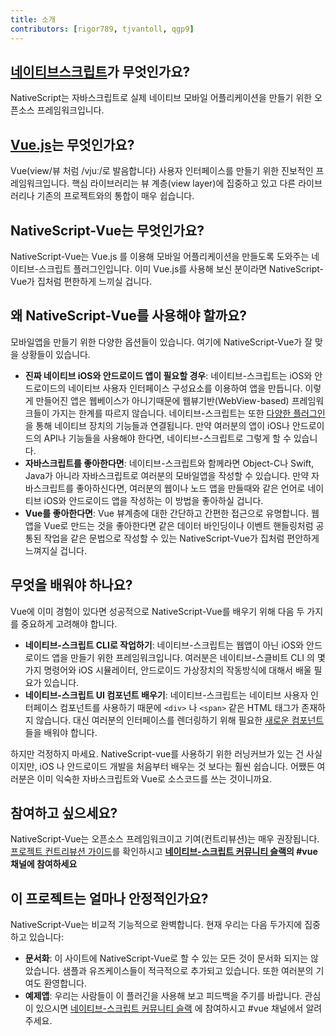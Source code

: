 ```yaml
---
title: 소개
contributors: [rigor789, tjvantoll, qgp9]
---
```


## [네이티브스크립트](https://www.nativescript.org/)가 무엇인가요?

NativeScript는 자바스크립트로 실제 네이티브 모바일 어플리케이션을 만들기 위한 오픈소스 프레임워크입니다.

## [Vue.js](https://vuejs.org/)는 무엇인가요?

Vue(view/뷰 처럼 /vjuː/로 발음합니다) 사용자 인터페이스를 만들기 위한 진보적인 프레임워크입니다. 핵심 라이브러리는 뷰  계층(view layer)에 집중하고 있고 다른 라이브러리나 기존의 프로젝트와의 통합이 매우 쉽습니다.

## NativeScript-Vue는 무엇인가요?

NativeScript-Vue는 Vue.js 를 이용해 모바일 어플리케이션을 만들도록 도와주는 네이티브-스크립트 플러그인입니다. 이미 Vue.js를 사용해 보신 분이라면 NativeScript-Vue가 집처럼 편한하게 느끼실 겁니다.

## 왜 NativeScript-Vue를 사용해야 할까요?

모바일앱을 만들기 위한 다양한 옵션들이 있습니다. 여기에 NativeScript-Vue가 잘 맞을 상황들이 있습니다.

* **진짜 네이티브 iOS와 안드로이드 앱이 필요할 경우**: 네이티브-스크립트는 iOS와 안드로이드의 네이티브 사용자 인터페이스 구성요소를 이용하여 앱을 만듭니다. 이렇게 만들어진 앱은 웹베이스가 아니기때문에 웹뷰기반(WebView-based) 프레임워크들이 가지는 한계를 따르지 않습니다. 네이티브-스크립트는 또한 [다양한 플러그인](http://market.nativescript.org/)을 통해 네이티브 장치의 기능들과 연결됩니다. 만약 여러분의 앱이 iOS나 안드로이드의 API나 기능들을 사용해야 한다면, 네이티브-스크립트로 그렇게 할 수 있습니다.
* **자바스크립트를 좋아한다면**: 네이티브-스크립트와 함께라면 Object-C나 Swift, Java가 아니라 자바스크립트로 여러분의 모바일앱을 작성할 수 있습니다. 만약 자바스크립트를 좋아하신다면, 여러분의 웹이나 노드 앱을 만들때와 같은 언어로 네이티브 iOS와 안드로이드 앱을 작성하는 이 방법을 좋아하실 겁니다.
* **Vue를 좋아한다면**: Vue 뷰계층에 대한 간단하고 간편한 접근으로 유명합니다. 웹앱을 Vue로 만드는 것을 좋아한다면 같은 데이터 바인딩이나 이벤트 핸들링처럼 공통된 작업을 같은 문법으로 작성할 수 있는 NativeScript-Vue가 집처럼 편안하게 느껴지실 겁니다.

## 무엇을 배워야 하나요?

Vue에 이미 경험이 있다면 성공적으로 NativeScript-Vue를 배우기 위해 다음 두 가지를 중요하게 고려해야 합니다.

* **네이티브-스크립트 CLI로 작업하기**: 네이티브-스크립트는 웹앱이 아닌 iOS와 안드로이드 앱을 만들기 위한 프레임워크입니다. 여러분은 네이티브-스클비트 CLI 의 몇가지 명령어와 iOS 시뮬레이터, 안드로이드 가상장치의 작동방식에 대해서 배울 필요가 있습니다.
* **네이티브-스크립트 UI 컴포넌트 배우기**: 네이티브-스크립트는 네이티브 사용자 인터페이스 컴포넌트를 사용하기 때문에 `<div>` 나 `<span>` 같은 HTML 태그가 존재하지 않습니다. 대신 여러분의 인터페이스를 렌더링하기 위해 필요한 [새로운 컴포넌트](https://docs.nativescript.org/ui/components)들을 배워야 합니다.

하지만 걱정하지 마세요. NativeScript-vue를 사용하기 위한 러닝커브가 있는 건 사실이지만, iOS 나 안드로이드 개발을 처음부터 배우는 것 보다는 훨씬 쉽습니다. 어쨌든 여러분은 이미 익숙한 자바스크립트와 Vue로 소스코드를 쓰는 것이니까요.

## 참여하고 싶으세요?

NativeScript-Vue는 오픈소스 프레임워크이고 기여(컨트리뷰션)는 매우 권장됩니다. [프로젝트 컨트리뷰션 가이드](https://github.com/nativescript-vue/nativescript-vue/blob/master/CONTRIBUTING.md)를 확인하시고 **[네이티브-스크립트 커뮤니티 슬랙](https://developer.telerik.com/wp-login.php?action=slack-invitation)의 #vue 채널에 참여하세요**

## 이 프로젝트는 얼마나 안정적인가요?

NativeScript-Vue는 비교적 기능적으로 완벽합니다. 현재 우리는 다음 두가지에 집중하고 있습니다:

* **문서화**: 이 사이트에 NativeScript-Vue로 할 수 있는 모든 것이 문서화 되지는 않았습니다. 샘플과 유즈케이스들이 적극적으로 추가되고 있습니다. 또한 여러분의 기여도 환영합니다.
* **예제앱**: 우리는 사람들이 이 플러긴을 사용해 보고 피드백을 주기를 바랍니다. 관심이 있으시면 [네이티브-스크립트 커뮤니티 슬랙](https://developer.telerik.com/wp-login.php?action=slack-invitation) 에 참여하시고 #vue 채널에서 알려주세요.
